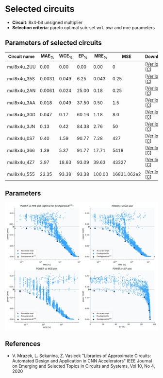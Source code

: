 
Selected circuits
===================
 - **Circuit**: 8x4-bit unsigned multiplier
 - **Selection criteria**: pareto optimal sub-set wrt. pwr and mre parameters

Parameters of selected circuits
----------------------------

| Circuit name | MAE<sub>%</sub> | WCE<sub>%</sub> | EP<sub>%</sub> | MRE<sub>%</sub> | MSE | Download |
| --- |  --- | --- | --- | --- | --- | --- | 
| mul8x4u_2UU | 0.00 | 0.00 | 0.00 | 0.00 | 0 |  [[Verilog](mul8x4u_2UU.v)]  [[C](mul8x4u_2UU.c)] |
| mul8x4u_35S | 0.0031 | 0.049 | 6.25 | 0.043 | 0.25 |  [[Verilog](mul8x4u_35S.v)]  [[C](mul8x4u_35S.c)] |
| mul8x4u_2AN | 0.0061 | 0.024 | 25.00 | 0.18 | 0.25 |  [[Verilog](mul8x4u_2AN.v)]  [[C](mul8x4u_2AN.c)] |
| mul8x4u_3AA | 0.018 | 0.049 | 37.50 | 0.50 | 1.5 |  [[Verilog](mul8x4u_3AA.v)]  [[C](mul8x4u_3AA.c)] |
| mul8x4u_30G | 0.047 | 0.17 | 60.16 | 1.18 | 8.0 |  [[Verilog](mul8x4u_30G.v)]  [[C](mul8x4u_30G.c)] |
| mul8x4u_3JN | 0.13 | 0.42 | 84.38 | 2.76 | 50 |  [[Verilog](mul8x4u_3JN.v)]  [[C](mul8x4u_3JN.c)] |
| mul8x4u_0S7 | 0.40 | 1.59 | 90.77 | 7.28 | 427 |  [[Verilog](mul8x4u_0S7.v)]  [[C](mul8x4u_0S7.c)] |
| mul8x4u_366 | 1.39 | 5.37 | 91.77 | 17.71 | 5418 |  [[Verilog](mul8x4u_366.v)]  [[C](mul8x4u_366.c)] |
| mul8x4u_4Z7 | 3.97 | 18.63 | 93.09 | 39.63 | 43327 |  [[Verilog](mul8x4u_4Z7.v)]  [[C](mul8x4u_4Z7.c)] |
| mul8x4u_555 | 23.35 | 93.38 | 93.38 | 100.00 | 16831.062e2 |  [[Verilog](mul8x4u_555.v)]  [[C](mul8x4u_555.c)] |
    
Parameters
--------------
![Parameters figure](fig.png)

References
--------------
   - V. Mrazek, L. Sekanina, Z. Vasicek "Libraries of Approximate Circuits: Automated Design and Application in CNN Accelerators" IEEE Journal on Emerging and Selected Topics in Circuits and Systems, Vol 10, No 4, 2020

             